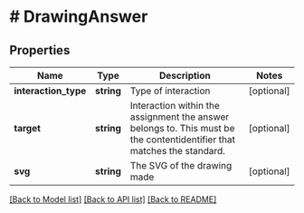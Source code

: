 # # DrawingAnswer

## Properties

Name | Type | Description | Notes
------------ | ------------- | ------------- | -------------
**interaction_type** | **string** | Type of interaction | [optional] 
**target** | **string** | Interaction within the assignment the answer belongs to. This must be the contentidentifier that matches the standard. | [optional] 
**svg** | **string** | The SVG of the drawing made | [optional] 

[[Back to Model list]](../../README.md#documentation-for-models) [[Back to API list]](../../README.md#documentation-for-api-endpoints) [[Back to README]](../../README.md)


